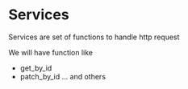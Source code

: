 # Services

Services are set of functions to handle http request

We will have function like
- get_by_id
- patch_by_id
...
and others
